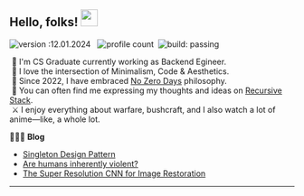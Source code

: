 <!-- <h1 align="left">Hi 👋🏻, I'm Sajjad Salaria (aka xoraus)</h1>-->
## Hello, folks! <img src="https://raw.githubusercontent.com/MartinHeinz/MartinHeinz/master/wave.gif" width="30px"> 
![version :12.01.2024](https://img.shields.io/badge/version-12.01.2024-informational) &nbsp;
![profile count](https://komarev.com/ghpvc/?username=xoraus&color=red)&nbsp;
![build: passing](https://img.shields.io/badge/build-passing-success)
<!-- <img alt="Night Coding" src="https://cdn.dribbble.com/users/626327/screenshots/2913306/media/cdff5a5b7c68885d330ef7b7a7c7e19b.gif" width="350" align="right"/> -->
   
&nbsp;🔭 I'm CS Graduate currently working as Backend Egineer.\
&nbsp;🤍 I love the intersection of Minimalism, Code & Aesthetics.\
&nbsp;🚀 Since 2022, I have embraced [No Zero Days](https://medium.com/@xoraus/no-more-zero-days-embrace-consistent-progress-ecc742e7e3d8) philosophy.\
&nbsp;🐧 You can often find me expressing my thoughts and ideas on [Recursive Stack](https://xoraus.github.io/).\
&nbsp;⚔️ I enjoy everything about warfare, bushcraft, and I also watch a lot of anime—like, a whole lot.


👨🏻‍💻 **Blog**

<!-- Blog:START -->
- [Singleton Design Pattern](https://xoraus.github.io/posts/Singleton-Design-Pattern/)
- [Are humans inherently violent?](https://xoraus.medium.com/exploring-the-nature-of-human-violence-e73b0a8169c9)
- [The Super Resolution CNN for Image Restoration](https://medium.com/p/ff1e8420d846)

---

<!-- 
<div align="center">
   
![Profile Views](https://komarev.com/ghpvc/?username=xoraus&style=for-the-badge) 

</div>
 -->
